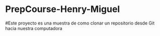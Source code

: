 # PrepCourse-Henry-Miguel
#Este proyecto es una muestra de como clonar un repositorio desde Git hacia nuestra computadora 
